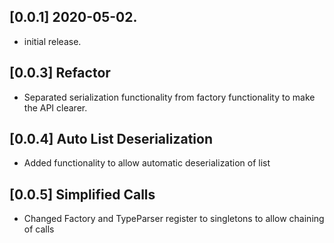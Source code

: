 ## [0.0.1] 2020-05-02.

* initial release.

## [0.0.3] Refactor

* Separated serialization functionality from factory functionality to make the API clearer.

## [0.0.4] Auto List Deserialization

* Added functionality to allow automatic deserialization of list

## [0.0.5] Simplified Calls

* Changed Factory and TypeParser register to singletons to allow chaining of calls